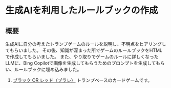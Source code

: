 # 生成AIを利用したルールブックの作成
## 概要
生成AIに自分の考えたトランプゲームのルールを説明し、不明点をヒアリングしてもらいました。
その後、知識が深まった所でゲームのルールブックをHTMLで作成してもらいました。
また、やり取りでゲームのルールに詳しくなったLLMに、Bing Copilotで画像を生成してもらうためのプロンプトを生成してもらい、ルールブックに埋め込みました。

1. [ブラック OR レッド（ブラレ）](https://t2k2pp.github.io/AIXA/rulebook/compleate-rulebook.html)
トランプベースのカードゲームです。
